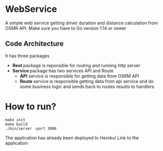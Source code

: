 # WebService

A simple web service getting driver duration and distance calculation from OSMR API.
Make sure you have to Go version 1.14 or newer

## Code Architecture
It has three packages

* <b>Rest</b> package is reponsible for routing and running http server
* <b> Service </b> package has two services API and Route
  * <b>API</b> service is responsible for getting data from OSRM API
  * <b> Route </b> service is responsible getting data from api service and do some business logic and sends back to routes results to handlers 

# How to run?

```
make init
make build
./bin/server -port 3000

```

The application has already been deployed to Heroku!
<a>Link to the application</a>